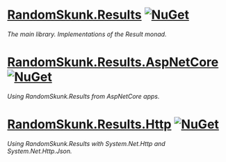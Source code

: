 # [RandomSkunk.Results](https://github.com/bfriesen/RandomSkunk.Results/tree/main/RandomSkunk.Results/README.md) [![NuGet](https://img.shields.io/nuget/vpre/RandomSkunk.Results.svg)](https://www.nuget.org/packages/RandomSkunk.Results)

*The main library. Implementations of the Result monad.*

# [RandomSkunk.Results.AspNetCore](https://github.com/bfriesen/RandomSkunk.Results.AspNetCore/tree/main/RandomSkunk.Results.AspNetCore/README.md) [![NuGet](https://img.shields.io/nuget/vpre/RandomSkunk.Results.AspNetCore.svg)](https://www.nuget.org/packages/RandomSkunk.Results.AspNetCore)

*Using RandomSkunk.Results from AspNetCore apps.*

# [RandomSkunk.Results.Http](https://github.com/bfriesen/RandomSkunk.Results.Http/tree/main/RandomSkunk.Results.Http/README.md) [![NuGet](https://img.shields.io/nuget/vpre/RandomSkunk.Results.Http.svg)](https://www.nuget.org/packages/RandomSkunk.Results.Http)

*Using RandomSkunk.Results with System.Net.Http and System.Net.Http.Json.*
